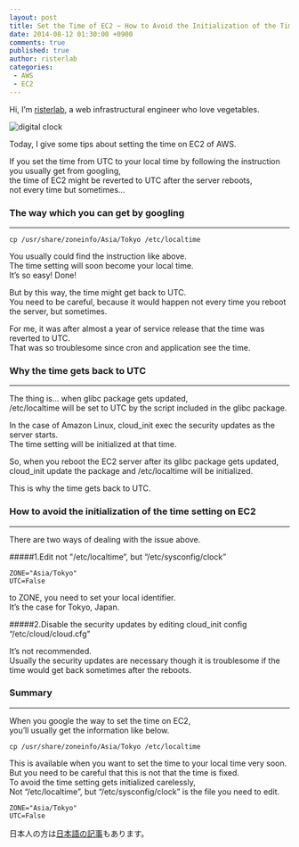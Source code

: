```yaml
---
layout: post
title: Set the Time of EC2 ~ How to Avoid the Initialization of the Time Setting ~
date: 2014-08-12 01:30:00 +0900
comments: true
published: true
author: risterlab
categories: 
 - AWS
 - EC2
---
```


Hi, I’m [risterlab](http://diary.risterlab.com), a web infrastructural engineer who love vegetables.   
  
![digital clock](http://blog.branch4.pw/images/2014/07/degital_clock.jpg)  
  
Today, I give some tips about setting the time on EC2 of AWS.  
  
If you set the time from UTC to your local time by following the instruction you usually get from googling,  
the time of EC2 might be reverted to UTC after the server reboots,   
not every time but sometimes...  

<!-- more --> 

### The way which you can get by googling  
----------
  
`cp /usr/share/zoneinfo/Asia/Tokyo /etc/localtime`  
  
You usually could find the instruction like above.  
The time setting will soon become your local time.    
It’s so easy! Done!  
  
But by this way, the time might get back to UTC.  
You need to be careful, because it would happen not every time you reboot the server, but sometimes.  
  
For me, it was after almost a year of service release that the time was reverted to UTC.   
That was so troublesome since cron and application see the time.  
    
### Why the time gets back to UTC  
----------
  
The thing is... when glibc package gets updated,  
/etc/localtime will be set to UTC by the script included in the glibc package.  
  
In the case of Amazon Linux, cloud_init exec the security updates as the server starts.  
The time setting will be initialized at that time.   

So, when you reboot the EC2 server after its glibc package gets updated,  
cloud_init update the package and /etc/localtime will be initialized.  
  
This is why the time gets back to UTC.  

### How to avoid the initialization of the time setting on EC2  
----------
  
There are two ways of dealing with the issue above.  
  
#####1.Edit not "/etc/localtime”, but “/etc/sysconfig/clock”  

```
ZONE="Asia/Tokyo"
UTC=False
```
to ZONE, you need to set your local identifier.  
It’s the case for Tokyo, Japan.  
  
#####2.Disable the security updates by editing cloud_init config “/etc/cloud/cloud.cfg"
  
It’s not recommended.  
Usually the security updates are necessary though it is troublesome if the time would get back sometimes after the reboots.   

### Summary
----------
  
When you google the way to set the time on EC2,  
you’ll usually get the information like below.  
  
`cp /usr/share/zoneinfo/Asia/Tokyo /etc/localtime`  
  
This is available when you want to set the time to your local time very soon.  
But you need to be careful that this is not that the time is fixed.  
To avoid the time setting gets initialized carelessly,  
Not “/etc/localtime”, but “/etc/sysconfig/clock” is the file you need to edit.  
  
```
ZONE="Asia/Tokyo"
UTC=False
```
  
日本人の方は[日本語の記事](http://blog.branch4.pw/blog/2014/07/12/fix-the-time-on-ec2/
)もあります。

<script type="text/javascript" language="javascript">
  num = Math.floor( Math.random() * 6 );
  document.write( aff[ num ]);
</script>

